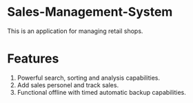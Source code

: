 # Sales-Management-System
This is an application for managing retail shops.

# Features
1. Powerful search, sorting and analysis capabilities.
2. Add sales personel and track sales.
3. Functional offline with timed automatic backup capabilities.
